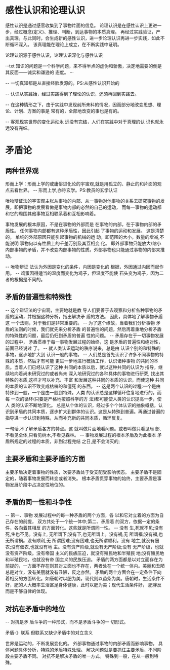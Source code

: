 # 感性认识和论理认识
感性认识是通过感官收集到了事物片面的信息。
论理认识是在感性认识上更进一步，经过概念(定义)、推理、判断，到达事物的本质真理。
再经过实践验证，产出真理。与此同时，会生成新的感性认识，进一步论理认识再进一步实践，如此不断循环深入。
该真理能在理论上成立，在不断实践中证明。

论理认识源于感性认识，论理认识深化与感性认识

···txt
知识的问题是一个科学问题，来不得半点的虚伪和骄傲，决定地需要的倒是其反面——诚实和谦逊的 态度。
···

-- 一切真知都是从直接经验发源的。PS:从感性认识开始的

-- 认识从实践始，经过实践得到了理论的认识，还须再回到实践去。

-- 在这种情形之下，由于实践中发现前所未料的情况，因而部分地改变思想、理论、计划、方案的事是 常有的，全部地改变的事也是有的。

-- 客观现实世界的变化运动永 远没有完结，人们在实践中对于真理的认 识也就永远没有完结。


# 矛盾论

## 两种世界观

形而上学：形而上学的或庸俗进化论的宇宙观,就是用孤立的、静止的和片面的观点去看世界。
-- 形而上学,亦称玄学。PS:教员的玄学认证

唯物辩证法的宇宙观主张从事物的内部、从一事物对他事物的关系去研究事物的发展，即把事物的发展看做是事物内部的必然的自己的运动，
而每一事物的运动都和它的周围其他事物互相联系着和互相影响着。

事物发展的根本原因，不是在事物的外部而是 在事物的内部，在于事物内部的矛盾性。 任何事物内部都有这种矛盾性，因此引起 了事物的运动和发展。
这是清楚的， 单纯的外部原因只能引起事物的机械的运 动，即范围的大小，数量的增减,不能说明 事物何以有性质上的千差万别及其互相变 化。
即外部事物只能放大/缩小内部事物的矛盾，并不改变内部事物的性质。外部事物也只能通过事物的内部来推动。

-- 唯物辩证 法认为外因是变化的条件，内因是变化的 根据，外因通过内因而起作用。
-- 鸡蛋因得适当的温度而变化为鸡子，但温度不能使 石头变为鸡子，因为二者的根据是不同的。

## 矛盾的普遍性和特殊性
-- 这个辩证法的宇宙观，主要地就是教 导人们要善于去观察和分析各种事物的矛盾的运动，并根据这种分析，指出解决矛 盾的方法。
因此，具体地了解事物矛盾这 一个法则，对于我们是非常重要的。
-- 为了这个缘故，当着我们分析事物 矛盾的法则的时候，我们就先来分析矛盾 的普遍性的问题，然后再着重地分析矛盾 的特殊性的问题，最后仍归到矛盾的普遍 性的问题。
-- 矛盾存在于一切事物发展的过程中， 矛盾贯串于每一事物发展过程的始终，这 是矛盾的普遍性和绝对性，前面已经说过 了。
-- 就人类认识运动的秩序说来，总是由 认识个别的和特殊的事物，逐步地扩大到 认识一般的事物。
-- 人们总是首先认识了许多不同事物的特殊的本质，然后才有可能 更进一步地进行概括工作，认识诸种事物 的共同的本质。当着人们已经认识了这种 共同的本质以后，就以这种共同的认识为 指导，继续地向着尚未研究过的或者尚未 深入地研究过的各种具体的事物进行研究, 找出其特殊的本质,这样才可以补充、丰富 和发展这种共同的本质的认识，而使这种 共同的本质的认识不致变成枯槁的和僵死 的东西。
-- 这是两个认识的过程:一个是由 特殊到一般，一个是由一般到特殊。人类 的认识总是这样循环往复地进行的，而每 一次的循环(只要是严格地按照科学的方 法)都可能使人类的认识提高一步，使人 类的认识不断地深化。
总是从个体的认识，经过多个个体认识的抽象概括，认识到矛盾的共同本质，逐步扩大到群体的认识。这是从特殊到普遍。再通过普遍的指导进一步认识到特殊，从而补充新的共同本质，循环反复。

一句话,不了解矛盾各方的特点。这 就叫做片面地看问题。或者叫做只看见局 部,不看见全体,只看见树木,不看见森林。
-- 事物发展过程的根本矛盾及为此根本 矛盾所规定的过程的本质，非到过程完结 之日,是不会消灭的;



## 主要矛盾和主要矛盾的方面
主要矛盾决定着事物的性质，次要矛盾处于受支配受影响状态。
主要矛盾不是固定的，随着事物发展而转变或者消失。
根本矛盾贯穿事物的始终，主要矛盾是事物发展阶段中占决定性地位的。


## 矛盾的同一性和斗争性
-- 第一、事物 发展过程中的每一种矛盾的两个方面，各 以和它对立着的方面为自己存在的前提， 双方共处于一个统一体中;第二、矛盾着 的双方，依据一定的条件，各向着其相反 的方面转化。这些就是所谓同一性。
-- 没有 生,死就不见;没有死,生也不见。没有上, 无所谓下;没有下,也无所谓上。没有祸,无 所谓福;没有福,也无所谓祸。没有顺利,无 所谓困难;没有困难,也无所谓顺利。没有 地主,就没有佃农;没有佃农,也就没有地 主。没有资产阶级,就没有无产阶级;没有 无产阶级，也就没有资产阶级。没有帝国 主义的民族压迫，就没有殖民地和半殖民 地;没有殖民地和半殖民地，也就没有帝 国主义的民族压迫。
矛盾的两方面都是以对立面存在为前提的，一方面不存在则其对立面也不存在，两者处在一个统一体内。美丽和丑陋总是对立，没有美丽就没有丑陋，反之亦然。
矛盾的两个方面会在一定条件下向着相反的方面转化。如唐朝时以肥为美，现代则以苗条为美。唐朝时，生活条件不好，肥的人大概率生活富足身体健康，此时以肥为美；现代生活条件好，
肥胖反而是不够自律的体现。



## 对抗在矛盾中的地位

-- 对抗是矛 盾斗争的一种形式，而不是矛盾斗争的一 切形式。

矛盾-》联系
但联系又缺少矛盾中的对立含义

世界是运动的，不断发展变化的。
外部事物通过事物的内部矛盾而影响事物。
具体问题具体分析，特殊的矛盾特殊处理。
解决问题就是要抓住主要矛盾，不同阶段主要矛盾不同。
对抗不是解决矛盾的唯一方式。
特殊到一般，在从一般到特殊。
